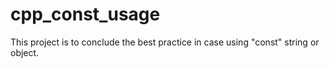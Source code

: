 # cpp_const_usage
This project is to conclude the best practice in case using "const" string or object.
